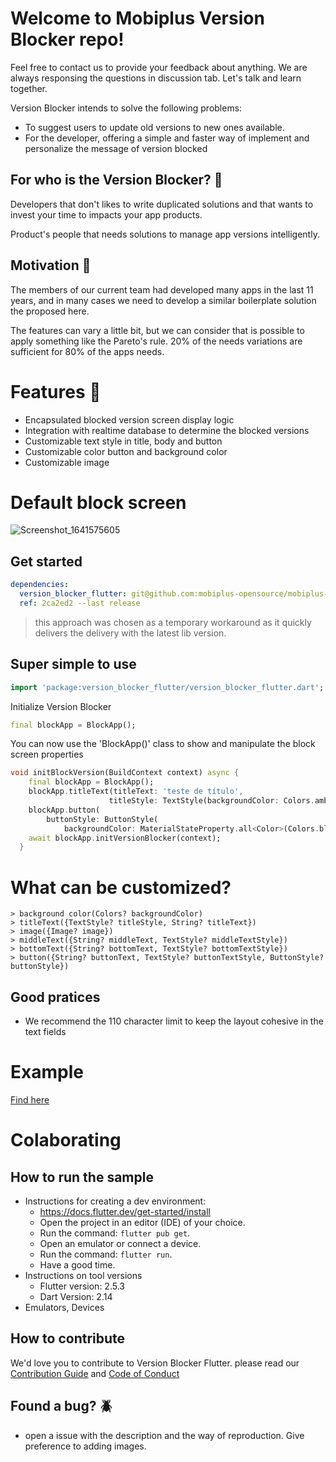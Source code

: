 # Welcome to Mobiplus Version Blocker repo!

Feel free to contact us to provide your feedback about anything.
We are always responsing the questions in discussion tab.
Let's talk and learn together.

Version Blocker intends to solve the following problems:

- To suggest users to update old versions to new ones available.
- For the developer, offering a simple and faster way of implement and personalize the message of version blocked

## For who is the Version Blocker? :thinking:

Developers that don't likes to write duplicated solutions and that wants to invest your time to impacts your app products.

Product's people that needs solutions to manage app versions intelligently.

## Motivation :robot:

The members of our current team had developed many apps in the last 11 years,
and in many cases we need to develop a similar boilerplate solution the proposed here.

The features can vary a little bit, but we can consider that is possible to apply something like the Pareto's rule.
20% of the needs variations are sufficient for 80% of the apps needs.

# Features :compass:

- Encapsulated blocked version screen display logic
- Integration with realtime database to determine the blocked versions
- Customizable text style in title, body and button
- Customizable color button and background color
- Customizable image

# Default block screen

![Screenshot_1641575605](https://user-images.githubusercontent.com/7460007/148581075-c366ad71-04f5-4e27-8b44-1216d55e623b.png)


## Get started

```pubspec.yaml
dependencies:
  version_blocker_flutter: git@github.com:mobiplus-opensource/mobiplus-version-blocker-flutter
  ref: 2ca2ed2 --last release
```
> this approach was chosen as a temporary workaround as it quickly delivers the delivery with the latest lib version.

## Super simple to use

```dart
import 'package:version_blocker_flutter/version_blocker_flutter.dart';
```

Initialize Version Blocker

```dart
final blockApp = BlockApp();
```

You can now use the 'BlockApp()' class to show and manipulate the block screen properties

```dart
void initBlockVersion(BuildContext context) async {
    final blockApp = BlockApp();
    blockApp.titleText(titleText: 'teste de título', 
                      titleStyle: TextStyle(backgroundColor: Colors.amber));                                                               
    blockApp.button(
        buttonStyle: ButtonStyle(
            backgroundColor: MaterialStateProperty.all<Color>(Colors.blue)));
    await blockApp.initVersionBlocker(context);
  }
```
# What can be customized?

```
> background color(Colors? backgroundColor)
> titleText({TextStyle? titleStyle, String? titleText})
> image({Image? image})
> middleText({String? middleText, TextStyle? middleTextStyle})
> bottomText({String? bottomText, TextStyle? bottomTextStyle})
> button({String? buttonText, TextStyle? buttonTextStyle, ButtonStyle? buttonStyle})
```

## Good pratices

- We recommend the 110 character limit to keep the layout cohesive in the text fields


# Example

[Find here](https://github.com/mobiplus-opensource/mobiplus-version-blocker-flutter/tree/master/sample)

# Colaborating

## How to run the sample

- Instructions for creating a dev environment:
  - https://docs.flutter.dev/get-started/install
  - Open the project in an editor (IDE) of your choice.
  - Run the command: `flutter pub get`.
  - Open an emulator or connect a device.
  - Run the command: `flutter run`.
  - Have a good time.
- Instructions on tool versions
  - Flutter version: 2.5.3
  - Dart Version: 2.14
- Emulators, Devices

## How to contribute

We'd love you to contribute to Version Blocker Flutter.  please read our [Contribution Guide](CONTRIBUTING.md) and [Code of Conduct](CODE_OF_CONDUCT.md)

## Found a bug? :beetle:
- open a issue with the description and the way of reproduction. Give preference to adding images.
